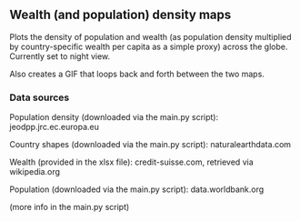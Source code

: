 ## Wealth (and population) density maps 
Plots the density of population and wealth (as population density multiplied by country-specific wealth per capita as a simple proxy) across the globe. Currently set to night view.

Also creates a GIF that loops back and forth between the two maps.

### Data sources
Population density (downloaded via the main.py script):
jeodpp.jrc.ec.europa.eu

Country shapes (downloaded via the main.py script):
naturalearthdata.com

Wealth (provided in the xlsx file):
credit-suisse.com, retrieved via wikipedia.org

Population (downloaded via the main.py script): data.worldbank.org

(more info in the main.py script)
